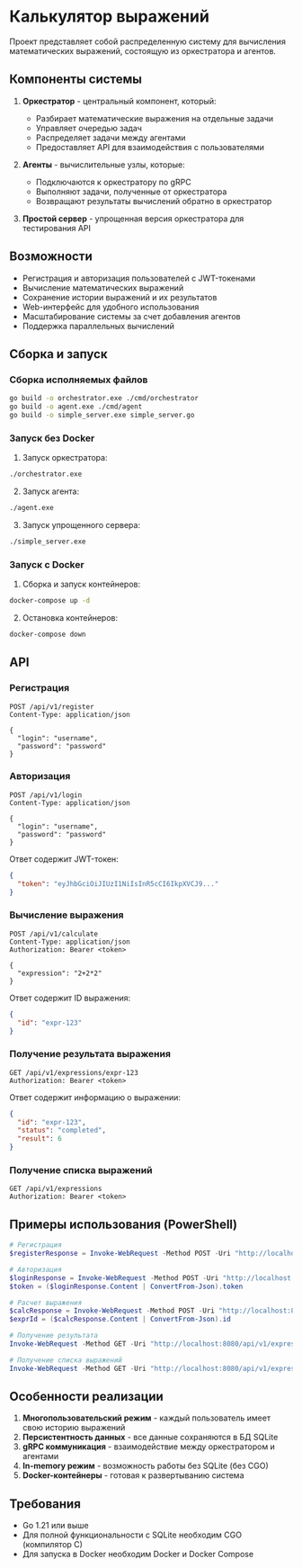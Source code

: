 # Калькулятор выражений

Проект представляет собой распределенную систему для вычисления математических выражений, состоящую из оркестратора и агентов.

## Компоненты системы

1. **Оркестратор** - центральный компонент, который:
   - Разбирает математические выражения на отдельные задачи
   - Управляет очередью задач
   - Распределяет задачи между агентами
   - Предоставляет API для взаимодействия с пользователями

2. **Агенты** - вычислительные узлы, которые:
   - Подключаются к оркестратору по gRPC
   - Выполняют задачи, полученные от оркестратора
   - Возвращают результаты вычислений обратно в оркестратор

3. **Простой сервер** - упрощенная версия оркестратора для тестирования API

## Возможности

- Регистрация и авторизация пользователей с JWT-токенами
- Вычисление математических выражений
- Сохранение истории выражений и их результатов
- Web-интерфейс для удобного использования
- Масштабирование системы за счет добавления агентов
- Поддержка параллельных вычислений

## Сборка и запуск

### Сборка исполняемых файлов

```bash
go build -o orchestrator.exe ./cmd/orchestrator
go build -o agent.exe ./cmd/agent
go build -o simple_server.exe simple_server.go
```

### Запуск без Docker

1. Запуск оркестратора:
```bash
./orchestrator.exe
```

2. Запуск агента:
```bash
./agent.exe
```

3. Запуск упрощенного сервера:
```bash
./simple_server.exe
```

### Запуск с Docker

1. Сборка и запуск контейнеров:
```bash
docker-compose up -d
```

2. Остановка контейнеров:
```bash
docker-compose down
```

## API

### Регистрация

```
POST /api/v1/register
Content-Type: application/json

{
  "login": "username",
  "password": "password"
}
```

### Авторизация

```
POST /api/v1/login
Content-Type: application/json

{
  "login": "username",
  "password": "password"
}
```

Ответ содержит JWT-токен:
```json
{
  "token": "eyJhbGciOiJIUzI1NiIsInR5cCI6IkpXVCJ9..."
}
```

### Вычисление выражения

```
POST /api/v1/calculate
Content-Type: application/json
Authorization: Bearer <token>

{
  "expression": "2+2*2"
}
```

Ответ содержит ID выражения:
```json
{
  "id": "expr-123"
}
```

### Получение результата выражения

```
GET /api/v1/expressions/expr-123
Authorization: Bearer <token>
```

Ответ содержит информацию о выражении:
```json
{
  "id": "expr-123",
  "status": "completed",
  "result": 6
}
```

### Получение списка выражений

```
GET /api/v1/expressions
Authorization: Bearer <token>
```

## Примеры использования (PowerShell)

```powershell
# Регистрация
$registerResponse = Invoke-WebRequest -Method POST -Uri "http://localhost:8080/api/v1/register" -ContentType "application/json" -Body '{"login":"test","password":"password"}'

# Авторизация
$loginResponse = Invoke-WebRequest -Method POST -Uri "http://localhost:8080/api/v1/login" -ContentType "application/json" -Body '{"login":"test","password":"password"}'
$token = ($loginResponse.Content | ConvertFrom-Json).token

# Расчет выражения
$calcResponse = Invoke-WebRequest -Method POST -Uri "http://localhost:8080/api/v1/calculate" -ContentType "application/json" -Headers @{"Authorization"="Bearer $token"} -Body '{"expression":"2+2"}'
$exprId = ($calcResponse.Content | ConvertFrom-Json).id

# Получение результата
Invoke-WebRequest -Method GET -Uri "http://localhost:8080/api/v1/expressions/$exprId" -Headers @{"Authorization"="Bearer $token"}

# Получение списка выражений
Invoke-WebRequest -Method GET -Uri "http://localhost:8080/api/v1/expressions" -Headers @{"Authorization"="Bearer $token"}
```

## Особенности реализации

1. **Многопользовательский режим** - каждый пользователь имеет свою историю выражений
2. **Персистентность данных** - все данные сохраняются в БД SQLite
3. **gRPC коммуникация** - взаимодействие между оркестратором и агентами
4. **In-memory режим** - возможность работы без SQLite (без CGO)
5. **Docker-контейнеры** - готовая к развертыванию система

## Требования

- Go 1.21 или выше
- Для полной функциональности с SQLite необходим CGO (компилятор C)
- Для запуска в Docker необходим Docker и Docker Compose
